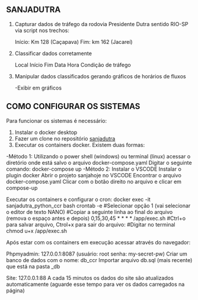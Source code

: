 ## SANJADUTRA

1. Capturar dados de tráfego da rodovia Presidente Dutra sentido RIO-SP via script nos trechos:

    Início: Km 128 (Caçapava)
    Fim: km 162 (Jacareí)

2. Classificar dados corretamente

    Local
    Início
    Fim
    Data
    Hora
    Condição de tráfego

3. Manipular dados classificados gerando gráficos de horários de fluxos

    -Exibir em gráficos

## COMO CONFIGURAR OS SISTEMAS

Para funcionar os sistemas é necessário:

1. Instalar o docker desktop
2. Fazer um clone no repositório [sanjadutra](https://github.com/justinojjsj/sanjadutra.git)
3. Executar os containers docker. Existem duas formas:

-Método 1: 
        Utilizando o power shell (windows) ou terminal (linux) acessar o diretório onde está salvo o arquivo docker-compose.yaml
        Digitar o seguinte comando: docker-compose up 
    -Método 2:
        Instalar o VSCODE
        Instalar o plugin docker
        Abrir o projeto sanjahoje no VSCODE
        Encontrar o arquivo docker-compose.yaml
        Clicar com o botão direito no arquivo e clicar em compose-up

Executar os containers e configurar o cron:
    docker exec -it sanjadutra_python_ccr bash
    crontab -e
    #Selecionar opção 1 (vai selecionar o editor de texto NANO)
    #Copiar a seguinte linha ao final do arquivo (remova o espaço antes e depois)
    0,15,30,45 * * * * /app/exec.sh
    #Ctrl+o para salvar arquivo, Ctrol+x para sair do arquivo:
    #Digitar no terminal
    chmod u+x /app/exec.sh

Após estar com os containers em execução acessar através do navegador:

Phpmyadmin:
    127.0.0.1:8087 (usuário: root senha: my-secret-pw)
    Criar um banco de dados com o nome: db_ccr
    Importar arquivo db.sql (mais recente) que está na pasta _db

Site:
    127.0.0.1:88
    A cada 15 minutos os dados do site são atualizados automaticamente (aguarde esse tempo para ver os dados carregados na página)

